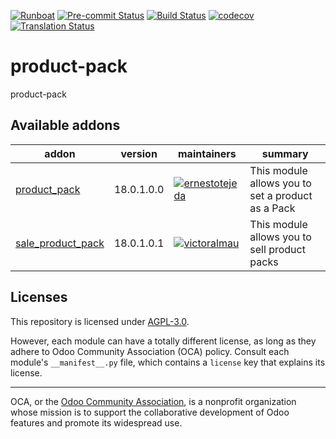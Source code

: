 
[![Runboat](https://img.shields.io/badge/runboat-Try%20me-875A7B.png)](https://runboat.odoo-community.org/builds?repo=OCA/product-pack&target_branch=18.0)
[![Pre-commit Status](https://github.com/OCA/product-pack/actions/workflows/pre-commit.yml/badge.svg?branch=18.0)](https://github.com/OCA/product-pack/actions/workflows/pre-commit.yml?query=branch%3A18.0)
[![Build Status](https://github.com/OCA/product-pack/actions/workflows/test.yml/badge.svg?branch=18.0)](https://github.com/OCA/product-pack/actions/workflows/test.yml?query=branch%3A18.0)
[![codecov](https://codecov.io/gh/OCA/product-pack/branch/18.0/graph/badge.svg)](https://codecov.io/gh/OCA/product-pack)
[![Translation Status](https://translation.odoo-community.org/widgets/product-pack-18-0/-/svg-badge.svg)](https://translation.odoo-community.org/engage/product-pack-18-0/?utm_source=widget)

<!-- /!\ do not modify above this line -->

# product-pack

product-pack

<!-- /!\ do not modify below this line -->

<!-- prettier-ignore-start -->

[//]: # (addons)

Available addons
----------------
addon | version | maintainers | summary
--- | --- | --- | ---
[product_pack](product_pack/) | 18.0.1.0.0 | [![ernestotejeda](https://github.com/ernestotejeda.png?size=30px)](https://github.com/ernestotejeda) | This module allows you to set a product as a Pack
[sale_product_pack](sale_product_pack/) | 18.0.1.0.1 | [![victoralmau](https://github.com/victoralmau.png?size=30px)](https://github.com/victoralmau) | This module allows you to sell product packs

[//]: # (end addons)

<!-- prettier-ignore-end -->

## Licenses

This repository is licensed under [AGPL-3.0](LICENSE).

However, each module can have a totally different license, as long as they adhere to Odoo Community Association (OCA)
policy. Consult each module's `__manifest__.py` file, which contains a `license` key
that explains its license.

----
OCA, or the [Odoo Community Association](http://odoo-community.org/), is a nonprofit
organization whose mission is to support the collaborative development of Odoo features
and promote its widespread use.

